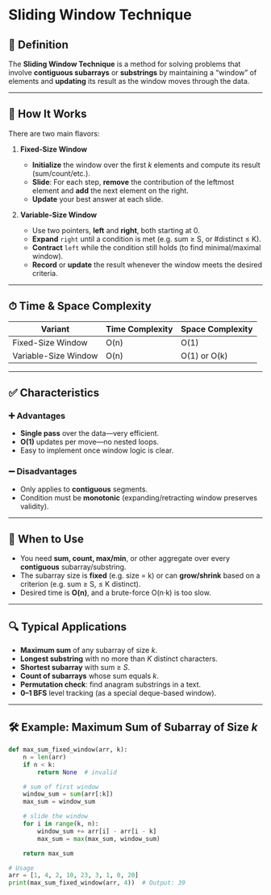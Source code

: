 # Sliding Window Technique

## 📌 Definition

The **Sliding Window Technique** is a method for solving problems that involve **contiguous subarrays** or **substrings** by maintaining a “window” of elements and **updating** its result as the window moves through the data.

---

## 🧠 How It Works

There are two main flavors:

1. **Fixed-Size Window**  
   - **Initialize** the window over the first *k* elements and compute its result (sum/count/etc.).  
   - **Slide**: For each step, **remove** the contribution of the leftmost element and **add** the next element on the right.  
   - **Update** your best answer at each slide.  

2. **Variable-Size Window**  
   - Use two pointers, **left** and **right**, both starting at 0.  
   - **Expand** `right` until a condition is met (e.g. sum ≥ S, or #distinct ≤ K).  
   - **Contract** `left` while the condition still holds (to find minimal/maximal window).  
   - **Record** or **update** the result whenever the window meets the desired criteria.  

---

## ⏱ Time & Space Complexity

| Variant                   | Time Complexity | Space Complexity |
|---------------------------|-----------------|------------------|
| Fixed-Size Window         | O(n)            | O(1)             |
| Variable-Size Window      | O(n)            | O(1) or O(k)     |

---

## ✅ Characteristics

### ➕ Advantages
- **Single pass** over the data—very efficient.
- **O(1)** updates per move—no nested loops.
- Easy to implement once window logic is clear.

### ➖ Disadvantages
- Only applies to **contiguous** segments.
- Condition must be **monotonic** (expanding/retracting window preserves validity).

---

## 🧭 When to Use

- You need **sum, count, max/min**, or other aggregate over every **contiguous** subarray/substring.
- The subarray size is **fixed** (e.g. size = k) or can **grow/shrink** based on a criterion (e.g. sum ≥ S, ≤ K distinct).
- Desired time is **O(n)**, and a brute-force O(n·k) is too slow.

---

## 🔍 Typical Applications

- **Maximum sum** of any subarray of size *k*.  
- **Longest substring** with no more than *K* distinct characters.  
- **Shortest subarray** with sum ≥ *S*.  
- **Count of subarrays** whose sum equals *k*.  
- **Permutation check**: find anagram substrings in a text.  
- **0–1 BFS** level tracking (as a special deque-based window).

---

## 🛠 Example: Maximum Sum of Subarray of Size *k*

```python
def max_sum_fixed_window(arr, k):
    n = len(arr)
    if n < k:
        return None  # invalid

    # sum of first window
    window_sum = sum(arr[:k])
    max_sum = window_sum

    # slide the window
    for i in range(k, n):
        window_sum += arr[i] - arr[i - k]
        max_sum = max(max_sum, window_sum)

    return max_sum

# Usage
arr = [1, 4, 2, 10, 23, 3, 1, 0, 20]
print(max_sum_fixed_window(arr, 4))  # Output: 39